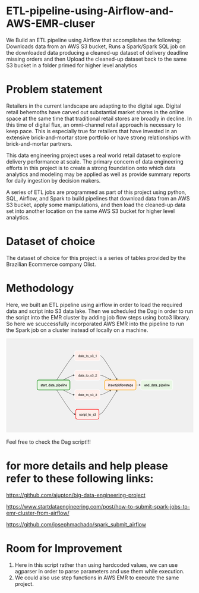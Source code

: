 # ETL-pipeline-using-Airflow-and-AWS-EMR-cluser
We Build an ETL pipeline using Airflow that accomplishes the following: Downloads data from an AWS S3 bucket, Runs a Spark/Spark SQL job on the downloaded data producing a cleaned-up dataset of delivery deadline missing orders and then Upload the cleaned-up dataset back to the same S3 bucket in a folder primed for higher level analytics

# Problem statement
Retailers in the current landscape are adapting to the digital age. Digital retail behemoths have carved out substantial market shares in the online space at the same time that traditional retail stores are broadly in decline. In this time of digital flux, an omni-channel retail approach is necessary to keep pace. This is especially true for retailers that have invested in an extensive brick-and-mortar store portfolio or have strong relationships with brick-and-mortar partners.

This data engineering project uses a real world retail dataset to explore delivery performance at scale. The primary concern of data engineering efforts in this project is to create a strong foundation onto which data analytics and modeling may be applied as well as provide summary reports for daily ingestion by decision makers.

A series of ETL jobs are programmed as part of this project using python, SQL, Airflow, and Spark to build pipelines that download data from an AWS S3 bucket, apply some manipulations, and then load the cleaned-up data set into another location on the same AWS S3 bucket for higher level analytics.


# Dataset of choice
The dataset of choice for this project is a series of tables provided by the Brazilian Ecommerce company Olist.


# Methodology
Here, we built an ETL pipeline using airflow in order to load the required data and script into S3 data lake.
Then we scheduled the Dag in order to run the script into the EMR cluster by adding job flow steps using boto3 library.
So here we scuccessfully incorporated AWS EMR into the pipeline to run the Spark job on a cluster instead of locally on a machine.

![](https://github.com/khushal2405/ETL-pipeline-using-Airflow-and-AWS-EMR/blob/main/DAG_graph.PNG)

Feel free to check the Dag script!!!
# for more details and help please refer to these following links:
https://github.com/ajupton/big-data-engineering-project

https://www.startdataengineering.com/post/how-to-submit-spark-jobs-to-emr-cluster-from-airflow/

https://github.com/josephmachado/spark_submit_airflow

# Room for Improvement
1. Here in this script rather than using hardcoded values, we can use agparser in order to parse parameters and use them while execution.
2. We could also use step functions in AWS EMR to execute the same project.
 

